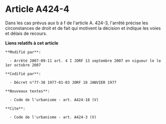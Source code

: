 # Article A424-4

Dans les cas prévus aux b à f de l'article A. 424-3, l'arrêté précise les circonstances de droit et de fait qui motivent la
décision et indique les voies et délais de recours.

**Liens relatifs à cet article**

	**Modifié par**:

	  - Arrêté 2007-09-11 art. 4 I JORF 13 septembre 2007 en vigueur le le 1er octobre 2007

	**Codifié par**:

	  - Décret n°77-38 1977-01-03 JORF 18 JANVIER 1977

	**Nouveaux textes**:

	  - Code de l'urbanisme - art. A424-18 (V)

	**Cite**:

	  - Code de l'urbanisme - art. A424-3 (V)
